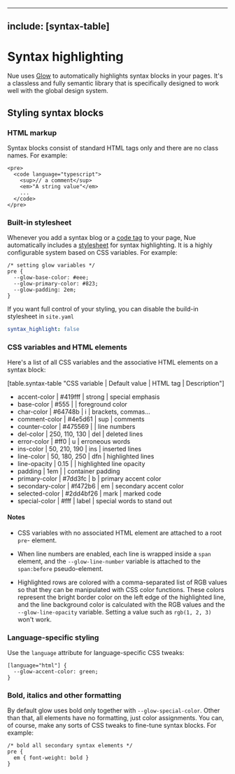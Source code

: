
---
include: [syntax-table]
---

# Syntax highlighting
Nue uses [Glow](/blog/introducing-glow/) to automatically highlights syntax blocks in your pages. It's a classless and fully semantic library that is specifically designed to work well with the global design system.


## Styling syntax blocks


### HTML markup
Syntax blocks consist of standard HTML tags only and there are no class names. For example:

```
<pre>
  <code language="typescript">
    <sup>// a comment</sup>
    <em>"A string value"</em>
    ...
  </code>
</pre>
```


### Built-in stylesheet
Whenever you add a syntax blog or a [code tag](tags.md#code) to your page, Nue automatically includes a [stylesheet](//github.com/nuejs/nue/blob/dev/packages/glow/css/dark.css) for syntax highlighting. It is a highly configurable system based on CSS variables. For example:

```
/* setting glow variables */
pre {
  --glow-base-color: #eee;
  --glow-primary-color: #823;
  --glow-padding: 2em;
}
```


If you want full control of your styling, you can disable the build-in stylesheet in `site.yaml`

``` yaml
syntax_highlight: false
```


### CSS variables and HTML elements
Here's a list of all CSS variables and the associative HTML elements on a syntax block:

[table.syntax-table "CSS variable | Default value | HTML tag | Description"]
  - accent-color    | \#419fff       | strong   | special emphasis
  - base-color      | \#555          |          | foreground color
  - char-color      | \#64748b       | i        | brackets, commas...
  - comment-color   | \#4e5d61       | sup      | comments
  - counter-color   | \#475569       |          | line numbers
  - del-color       | 250, 110, 130  | del      | deleted lines
  - error-color     | \#ff0          | u        | erroneous words
  - ins-color       | 50, 210, 190   | ins      | inserted lines
  - line-color      | 50, 180, 250   | dfn      | highlighted lines
  - line-opacity    | 0.15           |          | highlighted line opacity
  - padding         | 1em            |          | container padding
  - primary-color   | \#7dd3fc       | b        | primary accent color
  - secondary-color | \#f472b6       | em       | secondary accent color
  - selected-color  | \#2dd4bf26     | mark     | marked code
  - special-color   | \#fff          | label    | special words to stand out


#### Notes

* CSS variables with no associated HTML element are attached to a root `pre`- element.

* When line numbers are enabled, each line is wrapped inside a `span` element, and the `--glow-line-number` variable is attached to the `span:before` pseudo-element.

* Highlighted rows are colored with a comma-separated list of RGB values so that they can be manipulated with CSS color functions. These colors represent the bright border color on the left edge of the highlighted line, and the line background color is calculated with the RGB values and the `--glow-line-opacity` variable. Setting a value such as `rgb(1, 2, 3)` won't work.


### Language-specific styling
Use the `language` attribute for language-specific CSS tweaks:

```
[language="html"] {
  --glow-accent-color: green;
}
```

### Bold, italics and other formatting
By default glow uses bold only together with `--glow-special-color`. Other than that, all elements have no formatting, just color assignments. You can, of course, make any sorts of CSS tweaks to fine-tune syntax blocks. For example:

```
/* bold all secondary syntax elements */
pre {
  em { font-weight: bold }
}
```

